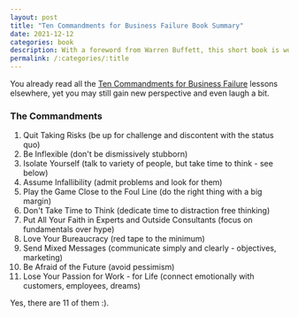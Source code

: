 ```yaml
---
layout: post
title: "Ten Commandments for Business Failure Book Summary"
date: 2021-12-12
categories: book
description: With a foreword from Warren Buffett, this short book is worthy of skimming.
permalink: /:categories/:title
---
```


You already read all the [Ten Commandments for Business Failure](https://www.goodreads.com/book/show/3828278-the-ten-commandments-for-business-failure) lessons elsewhere, yet you may still gain new perspective and even laugh a bit.

### The Commandments

1. Quit Taking Risks (be up for challenge and discontent with the status quo)
2. Be Inflexible (don't be dismissively stubborn)
3. Isolate Yourself (talk to variety of people, but take time to think - see below)
4. Assume Infallibility (admit problems and look for them)
5. Play the Game Close to the Foul Line (do the right thing with a big margin)
6. Don't Take Time to Think (dedicate time to distraction free thinking)
7. Put All Your Faith in Experts and Outside Consultants (focus on fundamentals over hype)
8. Love Your Bureaucracy (red tape to the minimum)
9. Send Mixed Messages (communicate simply and clearly - objectives, marketing)
10. Be Afraid of the Future (avoid pessimism)
11. Lose Your Passion for Work - for Life (connect emotionally with customers, employees, dreams)

Yes, there are 11 of them :).